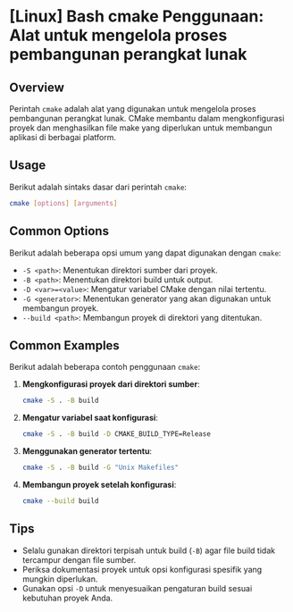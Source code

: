 # [Linux] Bash cmake Penggunaan: Alat untuk mengelola proses pembangunan perangkat lunak

## Overview
Perintah `cmake` adalah alat yang digunakan untuk mengelola proses pembangunan perangkat lunak. CMake membantu dalam mengkonfigurasi proyek dan menghasilkan file make yang diperlukan untuk membangun aplikasi di berbagai platform.

## Usage
Berikut adalah sintaks dasar dari perintah `cmake`:

```bash
cmake [options] [arguments]
```

## Common Options
Berikut adalah beberapa opsi umum yang dapat digunakan dengan `cmake`:

- `-S <path>`: Menentukan direktori sumber dari proyek.
- `-B <path>`: Menentukan direktori build untuk output.
- `-D <var>=<value>`: Mengatur variabel CMake dengan nilai tertentu.
- `-G <generator>`: Menentukan generator yang akan digunakan untuk membangun proyek.
- `--build <path>`: Membangun proyek di direktori yang ditentukan.

## Common Examples
Berikut adalah beberapa contoh penggunaan `cmake`:

1. **Mengkonfigurasi proyek dari direktori sumber**:
   ```bash
   cmake -S . -B build
   ```

2. **Mengatur variabel saat konfigurasi**:
   ```bash
   cmake -S . -B build -D CMAKE_BUILD_TYPE=Release
   ```

3. **Menggunakan generator tertentu**:
   ```bash
   cmake -S . -B build -G "Unix Makefiles"
   ```

4. **Membangun proyek setelah konfigurasi**:
   ```bash
   cmake --build build
   ```

## Tips
- Selalu gunakan direktori terpisah untuk build (`-B`) agar file build tidak tercampur dengan file sumber.
- Periksa dokumentasi proyek untuk opsi konfigurasi spesifik yang mungkin diperlukan.
- Gunakan opsi `-D` untuk menyesuaikan pengaturan build sesuai kebutuhan proyek Anda.